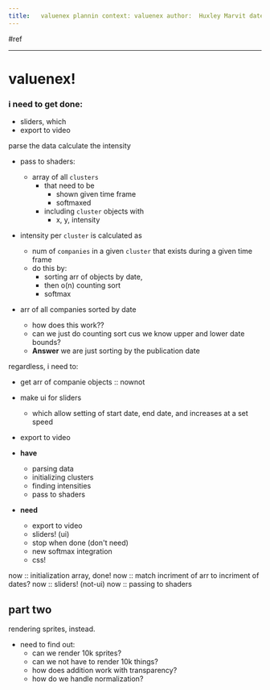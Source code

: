 ```yaml
---
title:   valuenex plannin context: valuenex author:  Huxley Marvit date: 2021-11-27
---
```


#ref

***

# valuenex!

### i need to get done:
- sliders, which 
- export to video

parse the data
calculate the intensity

- pass to shaders:
	- array of all `clusters`
		- that need to be
			- shown given time frame
			- softmaxed
		- including `cluster` objects with 
			- x, y, intensity

- intensity per `cluster` is calculated as
	- num of `companies` in a given `cluster` that exists during a given time frame
	- do this by:
		- sorting arr of objects by date, 
		- then o(n) counting sort
		- softmax

- arr of all companies sorted by date
	- how does this work??
	- can we just do counting sort cus we know upper and lower date bounds?
	- **Answer** we are just sorting by the publication date



regardless, i need to:

- get arr of companie objects :: nownot
- make ui for sliders
	- which allow setting of start date, end date, and increases at a set speed
- export to video


- **have**
	- parsing data
	- initializing clusters
	- finding intensities  
	- pass to shaders

- **need**
	- export to video
	- sliders! (ui)
	- stop when done (don't need)
	- new softmax integration
	- css!

now :: initialization array, done!
now :: match incriment of arr to incriment of dates?
now :: sliders! (not-ui)
now :: passing to shaders


## part two


rendering sprites, instead.

- need to find out:
	- can we render 10k sprites?
	- can we not have to render 10k things?
	- how does addition work with transparency?
	- how do we handle normalization?











































